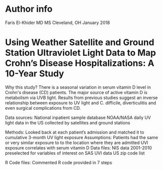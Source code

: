 # Author info
Faris El-Khider MD MS
Cleveland, OH
January 2018

# Using Weather Satellite and Ground Station Ultraviolet Light Data to Map Crohn’s Disease Hospitalizations: A 10-Year Study

Why this study?
There is a seasonal variation in serum vitamin D level in Crohn's disease (CD) patients. The major source of active vitamin D is metabolism via UVB light. Results from previous studies suggest an inverse relationship between exposure to UV light and C. difficile, diverticulitis and even surgical complications from CD.

Data sources:
National inpatient sample database NOAA/NASA daily
UV light data in the US collected by satellites and ground stations

Methods:
Looked back at each patient’s admission and matched it to cumulative 3-month UV light exposure
Assumptions: Patients had the same or very similar exposure to to the location where they are admitted UVI exposure correlates with serum vitamin D
Data files:
NIS data 2001-2010 preselected for variables of interest on SAS
UVI data 
US zip code list

R Code files:
Commented R code provided in 7 steps

